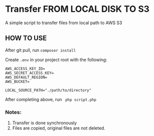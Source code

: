 # Transfer FROM LOCAL DISK TO S3
A simple script to transfer files from local path to AWS S3

## HOW TO USE
After git pull, run 
```composer install```

Create `.env` in your project root with the following:
```
AWS_ACCESS_KEY_ID=
AWS_SECRET_ACCESS_KEY=
AWS_DEFAULT_REGION=
AWS_BUCKET=

LOCAL_SOURCE_PATH="./path/to/directory"
```

After completing above, run 
``` php script.php```

### Notes:
1. Transfer is done synchronously
2. Files are copied, original files are not deleted.



